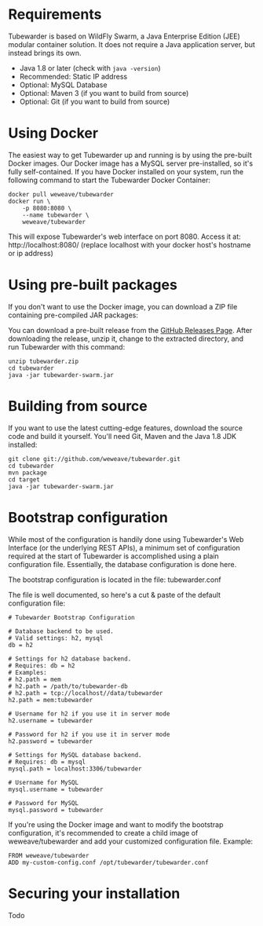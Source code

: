# Requirements
Tubewarder is based on WildFly Swarm, a Java Enterprise Edition (JEE) modular container solution. It does not require a Java application server, but instead brings its own.

* Java 1.8 or later (check with `java -version`)
* Recommended: Static IP address
* Optional: MySQL Database
* Optional: Maven 3 (if you want to build from source)
* Optional: Git (if you want to build from source)

# Using Docker
The easiest way to get Tubewarder up and running is by using the pre-built Docker images. Our Docker image has a MySQL server pre-installed, so it's fully self-contained. If you have Docker installed on your system, run the following command to start the Tubewarder Docker Container:

```
docker pull weweave/tubewarder
docker run \
    -p 8080:8080 \
    --name tubewarder \
    weweave/tubewarder
```

This will expose Tubewarder's web interface on port 8080. Access it at: http://localhost:8080/ (replace localhost with your docker host's hostname or ip address)

# Using pre-built packages
If you don't want to use the Docker image, you can download a ZIP file containing pre-compiled JAR packages:

You can download a pre-built release from the [GitHub Releases Page](https://github.com/weweave/tubewarder/releases). After downloading the release, unzip it, change to the extracted directory, and run Tubewarder with this command:

```
unzip tubewarder.zip
cd tubewarder
java -jar tubewarder-swarm.jar
```

# Building from source
If you want to use the latest cutting-edge features, download the source code and build it yourself. You'll need Git, Maven and the Java 1.8 JDK installed:

```
git clone git://github.com/weweave/tubewarder.git
cd tubewarder
mvn package
cd target
java -jar tubewarder-swarm.jar
```

# Bootstrap configuration
While most of the configuration is handily done using Tubewarder's Web Interface (or the underlying REST APIs), a minimum set of configuration required at the start of Tubewarder is accomplished using a plain configuration file. Essentially, the database configuration is done here. 

The bootstrap configuration is located in the file: tubewarder.conf

The file is well documented, so here's a cut & paste of the default configuration file:

```
# Tubewarder Bootstrap Configuration

# Database backend to be used.
# Valid settings: h2, mysql
db = h2

# Settings for h2 database backend.
# Requires: db = h2
# Examples:
# h2.path = mem
# h2.path = /path/to/tubewarder-db
# h2.path = tcp://localhost//data/tubewarder
h2.path = mem:tubewarder

# Username for h2 if you use it in server mode
h2.username = tubewarder

# Password for h2 if you use it in server mode
h2.password = tubewarder

# Settings for MySQL database backend.
# Requires: db = mysql
mysql.path = localhost:3306/tubewarder

# Username for MySQL
mysql.username = tubewarder

# Password for MySQL
mysql.password = tubewarder
```

If you're using the Docker image and want to modify the bootstrap configuration, it's recommended to create a child image of weweave/tubewarder and add your customized configuration file. Example:

```
FROM weweave/tubewarder
ADD my-custom-config.conf /opt/tubewarder/tubewarder.conf
```

# Securing your installation
Todo